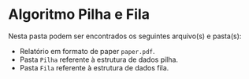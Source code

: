 # Algoritmo Pilha e Fila

Nesta pasta podem ser encontrados os seguintes arquivo(s) e pasta(s):

- Relatório em formato de paper `paper.pdf`.
- Pasta `Pilha` referente à estrutura de dados pilha.
- Pasta `Fila` referente à estrutura de dados fila.
